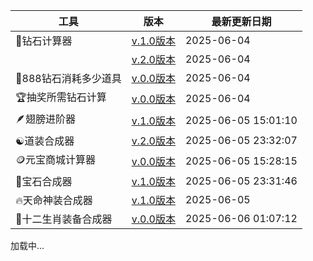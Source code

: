 <!-- 载入 footer 样式 -->
<link rel="stylesheet" href="footer.css" />

| 工具 | 版本 | 最新更新日期 |
| --- | --- | --- |
| 💎钻石计算器 | <a href="https://gmp777.github.io/jsq1.html" target="_blank">v.1.0版本</a>| 2025-06-04|
||<a href="https://gmp777.github.io/jsq2.html" target="_blank">v.2.0版本</a> |2025-06-04|
| 🥤888钻石消耗多少道具 | <a href="https://gmp777.github.io/888.html" target="_blank">v.0.0版本</a> | 2025-06-04 |
| 🏆抽奖所需钻石计算 | <a href="https://gmp777.github.io/roll.html" target="_blank">v.0.0版本</a> | 2025-06-04 |
| 🪶翅膀进阶器 | <a href="https://gmp777.github.io/jsq3.html" target="_blank">v.1.0版本</a> |2025-06-05 15:01:10 |
| ☯️道装合成器 | <a href="https://gmp777.github.io/jsq4.html" target="_blank">v.2.0版本</a> | 2025-06-05 23:32:07 |
| 🪙元宝商城计算器 | <a href="https://gmp777.github.io/shop.html" target="_blank">v.0.0版本</a> |2025-06-05 15:28:15 |
| 💎宝石合成器 | <a href="https://gmp777.github.io/jsq5.html" target="_blank">v.1.0版本</a> |2025-06-05 23:31:46 |
| 🔥天命神装合成器 | <a href="https://gmp777.github.io/jsq6.html" target="_blank">v.1.0版本</a> | 2025-06-05 |
|🐉十二生肖装备合成器| <a href="https://gmp777.github.io/jsq7.html" target="_blank">v.0.0版本</a> |2025-06-06 01:07:12 |

<!-- footer 容器 -->
<footer id="footer">加载中...</footer>

<!-- 载入 footer.html 内容 -->
<script>
  const footer = document.getElementById('footer');
  fetch('footer.html')
    .then(res => {
      if (!res.ok) throw new Error('加载 footer 失败');
      return res.text();
    })
    .then(html => {
      footer.innerHTML = html;
    })
    .catch(err => {
      footer.textContent = '加载 footer 内容失败：' + err.message;
    });
</script>
